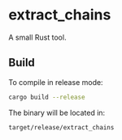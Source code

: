 # extract_chains

A small Rust tool.

## Build

To compile in release mode:

```bash
cargo build --release
````

The binary will be located in:

```
target/release/extract_chains
```
